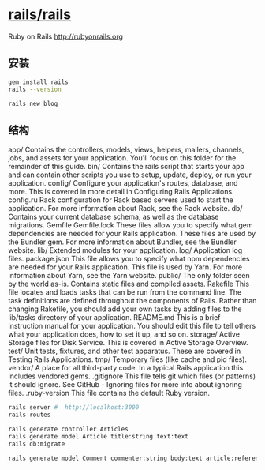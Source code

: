 # [rails/rails](https://github.com/rails/rails)

Ruby on Rails http://rubyonrails.org

## 安装

```sh
gem install rails
rails --version

rails new blog
```

## 结构

app/    Contains the controllers, models, views, helpers, mailers, channels, jobs, and assets for your application. You'll focus on this folder for the remainder of this guide.
bin/    Contains the rails script that starts your app and can contain other scripts you use to setup, update, deploy, or run your application.
config/ Configure your application's routes, database, and more. This is covered in more detail in Configuring Rails Applications.
config.ru   Rack configuration for Rack based servers used to start the application. For more information about Rack, see the Rack website.
db/ Contains your current database schema, as well as the database migrations.
Gemfile
Gemfile.lock    These files allow you to specify what gem dependencies are needed for your Rails application. These files are used by the Bundler gem. For more information about Bundler, see the Bundler website.
lib/    Extended modules for your application.
log/    Application log files.
package.json    This file allows you to specify what npm dependencies are needed for your Rails application. This file is used by Yarn. For more information about Yarn, see the Yarn website.
public/ The only folder seen by the world as-is. Contains static files and compiled assets.
Rakefile    This file locates and loads tasks that can be run from the command line. The task definitions are defined throughout the components of Rails. Rather than changing Rakefile, you should add your own tasks by adding files to the lib/tasks directory of your application.
README.md   This is a brief instruction manual for your application. You should edit this file to tell others what your application does, how to set it up, and so on.
storage/    Active Storage files for Disk Service. This is covered in Active Storage Overview.
test/   Unit tests, fixtures, and other test apparatus. These are covered in Testing Rails Applications.
tmp/    Temporary files (like cache and pid files).
vendor/ A place for all third-party code. In a typical Rails application this includes vendored gems.
.gitignore  This file tells git which files (or patterns) it should ignore. See GitHub - Ignoring files for more info about ignoring files.
.ruby-version   This file contains the default Ruby version.

```sh
rails server #  http://localhost:3000
rails routes

rails generate controller Articles
rails generate model Article title:string text:text
rails db:migrate

rails generate model Comment commenter:string body:text article:references
```
